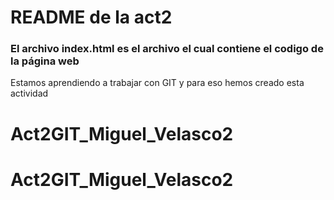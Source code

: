 # README de la act2
### El archivo index.html es el archivo el cual contiene el codigo de la página web
Estamos aprendiendo a trabajar con GIT y para eso hemos creado esta actividad
# Act2GIT_Miguel_Velasco2
# Act2GIT_Miguel_Velasco2
